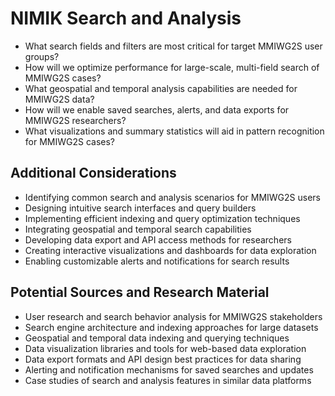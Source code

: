 # NIMIK Search and Analysis

- What search fields and filters are most critical for target MMIWG2S user groups?
- How will we optimize performance for large-scale, multi-field search of MMIWG2S cases?
- What geospatial and temporal analysis capabilities are needed for MMIWG2S data?
- How will we enable saved searches, alerts, and data exports for MMIWG2S researchers?
- What visualizations and summary statistics will aid in pattern recognition for MMIWG2S cases?

## Additional Considerations
- Identifying common search and analysis scenarios for MMIWG2S users
- Designing intuitive search interfaces and query builders
- Implementing efficient indexing and query optimization techniques
- Integrating geospatial and temporal search capabilities
- Developing data export and API access methods for researchers
- Creating interactive visualizations and dashboards for data exploration
- Enabling customizable alerts and notifications for search results

## Potential Sources and Research Material
- User research and search behavior analysis for MMIWG2S stakeholders
- Search engine architecture and indexing approaches for large datasets
- Geospatial and temporal data indexing and querying techniques
- Data visualization libraries and tools for web-based data exploration
- Data export formats and API design best practices for data sharing
- Alerting and notification mechanisms for saved searches and updates
- Case studies of search and analysis features in similar data platforms
